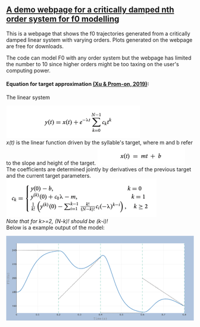 ## [A demo webpage for a critically damped nth order system for f0 modelling](http://www.homepages.ucl.ac.uk/~uclyyix/qTA/)
This is a webpage that shows the f0 trajectories generated from a critically damped linear system with varying orders. Plots generated on the webpage are free for downloads.  

The code can model F0 with any order system but the webpage has limited the number to 10 since higher orders might be too taxing on the user's computing power.
#### Equation for target approximation [(Xu & Prom-on, 2019)](https://www.frontiersin.org/articles/10.3389/fpsyg.2019.02469/full):
The linear system  

![image](equations/equation1.png)  
*x(t)* is the linear function driven by the syllable's target, where m and b refer to the slope and height of the target.
![image](equations/equation2.png)  
The coefficients are determined jointly by derivatives of the previous target and the current target parameters.
![image](equations/equation3.png)  
*Note that for k>=2, (N-k)! should be (k-i)!*   
Below is a example output of the model:  

![image](example.png)  
